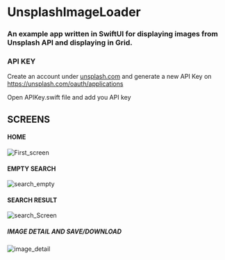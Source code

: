 # UnsplashImageLoader
### An example app written in SwiftUI for displaying images from Unsplash API and displaying in Grid.



### API KEY
 Create an account under [unsplash.com](https://unsplash.com) and generate a new API Key on https://unsplash.com/oauth/applications
 
 Open APIKey.swift file and add you API key
 
## SCREENS

#### HOME
![First_screen](https://github.com/Gagan5278/UnsplashImageLoader/assets/2304583/3892ec5b-9f01-41ed-9b4f-146a3b9bef5f)

#### EMPTY SEARCH
![search_empty](https://github.com/Gagan5278/UnsplashImageLoader/assets/2304583/22cb07cc-0745-42fb-b7fd-15a3ffea0af5)

#### SEARCH RESULT
![search_Screen](https://github.com/Gagan5278/UnsplashImageLoader/assets/2304583/9ccbb069-b9dc-4641-b17b-0eb1677af017)

##### IMAGE DETAIL AND SAVE/DOWNLOAD 
![image_detail](https://github.com/Gagan5278/UnsplashImageLoader/assets/2304583/8362f834-36ef-4dcc-90ba-a56aa61131fc)


